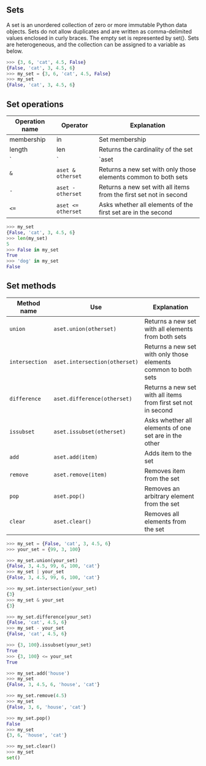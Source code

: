 ## Sets

A set is an unordered collection of zero or more immutable Python data objects. Sets do not allow duplicates and are written as comma-delimited values enclosed in curly braces. The empty set is represented by set(). Sets are heterogeneous, and the collection can be assigned to a variable as below.

```python
>>> {3, 6, 'cat', 4.5, False}
{False, 'cat', 3, 4.5, 6}
>>> my_set = {3, 6, 'cat', 4.5, False}
>>> my_set
{False, 'cat', 3, 4.5, 6}
```

## Set operations

| **Operation name** | **Operator**       | **Explanation**                                                   |  
| ------------------ | ------------------ | ----------------------------------------------------------------- |  
| membership         | in                 | Set membership                                                    |  
| length             | len                | Returns the cardinality of the set                                |  
| `|`                | `aset | otherset`  | Returns a new set with all elements from both sets                |
| `&`                | `aset & otherset`  | Returns a new set with only those elements common to both sets    |  
| `-`                | `aset - otherset`  | Returns a new set with all items from the first set not in second |  
| `<=`               | `aset <= otherset` | Asks whether all elements of the first set are in the second      |

```python
>>> my_set
{False, 'cat', 3, 4.5, 6}
>>> len(my_set)
5
>>> False in my_set
True
>>> 'dog' in my_set
False
```

## Set methods

| **Method name** | **Use**                       | **Explanation**                                                |  
| --------------- | ----------------------------- | -------------------------------------------------------------- |  
| `union`         | `aset.union(otherset)`        | Returns a new set with all elements from both sets             |  
| `intersection`  | `aset.intersection(otherset)` | Returns a new set with only those elements common to both sets |  
| `difference`    | `aset.difference(otherset)`   | Returns a new set with all items from first set not in second  |  
| `issubset`      | `aset.issubset(otherset)`     | Asks whether all elements of one set are in the other          |  
| `add`           | `aset.add(item)`              | Adds item to the set                                           |  
| `remove`        | `aset.remove(item)`           | Removes item from the set                                      |  
| `pop`           | `aset.pop()`                  | Removes an arbitrary element from the set                      |  
| `clear`         | `aset.clear()`                | Removes all elements from the set                              |

```python
>>> my_set = {False, 'cat', 3, 4.5, 6}
>>> your_set = {99, 3, 100}
```

```python
>>> my_set.union(your_set)
{False, 3, 4.5, 99, 6, 100, 'cat'}
>>> my_set | your_set
{False, 3, 4.5, 99, 6, 100, 'cat'}
```

```python
>>> my_set.intersection(your_set)
{3}
>>> my_set & your_set
{3}
```

```python
>>> my_set.difference(your_set)
{False, 'cat', 4.5, 6}
>>> my_set - your_set
{False, 'cat', 4.5, 6}
```

```python
>>> {3, 100}.issubset(your_set)
True
>>> {3, 100} <= your_set
True
```

```python
>>> my_set.add('house')
>>> my_set
{False, 3, 4.5, 6, 'house', 'cat'}
```

```python
>>> my_set.remove(4.5)
>>> my_set
{False, 3, 6, 'house', 'cat'}
```

```python
>>> my_set.pop()
False
>>> my_set
{3, 6, 'house', 'cat'}
```

```python
>>> my_set.clear()
>>> my_set
set()
```
